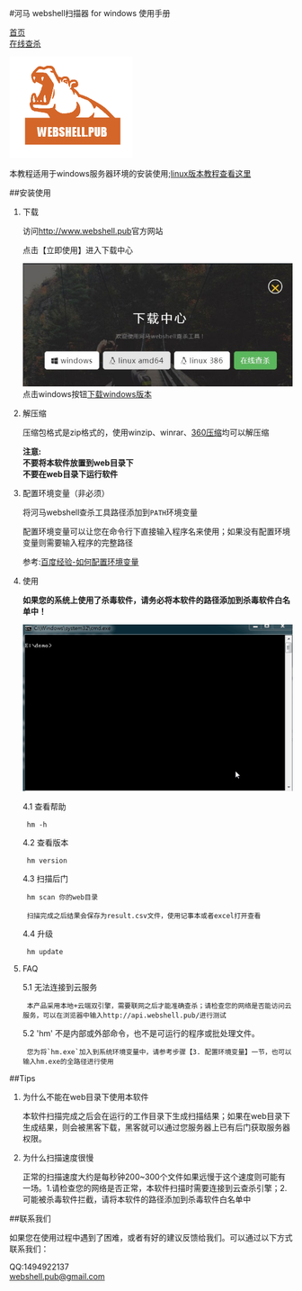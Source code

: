 #河马 webshell扫描器 for windows 使用手册

[首页](http://www.webshell.pub)                 
[在线查杀](http://n.webshell.pub)

![logo](images/1.png)


本教程适用于windows服务器环境的安装使用;[linux版本教程查看这里](http://www.webshell.pub/doc/hm_linux_usage.html)

##安装使用

1. 下载

	访问<http://www.webshell.pub>官方网站

	点击【立即使用】进入下载中心

	![下载中心](images/download.jpg)
	点击windows按钮[下载windows版本](http://www.webshell.pub/download/hm/1.0.0/hm-windows-386.zip)
	
2. 解压缩
	
	压缩包格式是zip格式的，使用winzip、winrar、[360压缩](http://yasuo.360.cn/)均可以解压缩
		

	**注意:**  
	**不要将本软件放置到web目录下**  
	**不要在web目录下运行软件**
	
3. 配置环境变量（非必须）

	将河马webshell查杀工具路径添加到`PATH`环境变量

	配置环境变量可以让您在命令行下直接输入程序名来使用；如果没有配置环境变量则需要输入程序的完整路径

	参考:[百度经验-如何配置环境变量](https://www.baidu.com/s?wd=%E8%AE%BE%E7%BD%AE%E7%8E%AF%E5%A2%83%E5%8F%98%E9%87%8F&rsv_spt=1&rsv_iqid=0xd8aa00d600018d97&issp=1&f=8&rsv_bp=1&rsv_idx=2&ie=utf-8&rqlang=cn&tn=baiduhome_pg&rsv_enter=1&oq=windows%20%E8%AE%BE%E7%BD%AE%E7%8E%AF%E5%A2%83%E5%8F%98%E9%87%8F&rsv_t=c140JCEh7RjNVwW%2BlVBae6aVHuPpg67WHh91JMUw%2BNBNJGE5CbnWMa5RksJxVXEiAgyo&inputT=397&rsv_pq=c6997b5d0001c0ae&rsv_sug3=10&rsv_sug1=8&rsv_sug7=100&rsv_sug2=0&rsv_sug4=397&rsv_sug=2)
	

4. 使用

	**如果您的系统上使用了杀毒软件，请务必将本软件的路径添加到杀毒软件白名单中！**

	![教程](images/winusage.gif)
	
	4.1 查看帮助
		
		hm -h

	4.2 查看版本

		hm version

	4.3 扫描后门

		hm scan 你的web目录

		扫描完成之后结果会保存为result.csv文件，使用记事本或者excel打开查看

	4.4 升级

		hm update
	

5. FAQ

	5.1 无法连接到云服务

		本产品采用本地+云端双引擎，需要联网之后才能准确查杀；请检查您的网络是否能访问云服务，可以在浏览器中输入http://api.webshell.pub/进行测试

	5.2 'hm' 不是内部或外部命令，也不是可运行的程序或批处理文件。

		您为将`hm.exe`加入到系统环境变量中，请参考步骤【3. 配置环境变量】一节，也可以输入hm.exe的全路径进行使用

##Tips

1. 为什么不能在web目录下使用本软件

	本软件扫描完成之后会在运行的工作目录下生成扫描结果；如果在web目录下生成结果，则会被黑客下载，黑客就可以通过您服务器上已有后门获取服务器权限。

2. 为什么扫描速度很慢

	正常的扫描速度大约是每秒钟200~300个文件如果远慢于这个速度则可能有一场。1.请检查您的网络是否正常，本软件扫描时需要连接到云查杀引擎；2.可能被杀毒软件拦截，请将本软件的路径添加到杀毒软件白名单中
	

##联系我们

如果您在使用过程中遇到了困难，或者有好的建议反馈给我们。可以通过以下方式联系我们：
	
   QQ:1494922137  
   <webshell.pub@gmail.com>